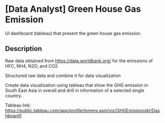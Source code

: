 # [Data Analyst] Green House Gas Emission

UI dashboard (tableau) that present the green house gas emission.

## Description

Raw data obtained from https://data.worldbank.org/ for the emissions of HFC, NH4, N2O, and CO2.

Structured raw data and combine it for data visualization

Create data visualization using tableau that show the GHG emission in South East Asia in overall and drill in information of a selected single country.

Tableau link: https://public.tableau.com/app/profile/tommy.asni/viz/GHGEmissionskt/Dashboard1
